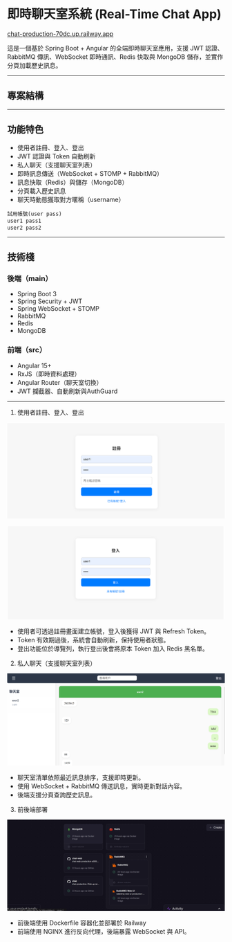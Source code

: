 # 即時聊天室系統 (Real-Time Chat App)

[chat-production-70dc.up.railway.app](https://chat-production-70dc.up.railway.app)

這是一個基於 Spring Boot + Angular 的全端即時聊天室應用，支援 JWT 認證、RabbitMQ 傳訊、WebSocket 即時通訊、Redis 快取與 MongoDB 儲存，並實作分頁加載歷史訊息。

---

## 專案結構
---

## 功能特色

- 使用者註冊、登入、登出
- JWT 認證與 Token 自動刷新
- 私人聊天（支援聊天室列表）
- 即時訊息傳送（WebSocket + STOMP + RabbitMQ）
- 訊息快取（Redis）與儲存（MongoDB）
- 分頁載入歷史訊息
- 聊天時動態獲取對方暱稱（username）

```
試用帳號(user pass)
user1 pass1
user2 pass2
```

---

## 技術棧

### 後端（main）
- Spring Boot 3
- Spring Security + JWT
- Spring WebSocket + STOMP
- RabbitMQ
- Redis
- MongoDB

### 前端（src）
- Angular 15+
- RxJS（即時資料處理）
- Angular Router（聊天室切換）
- JWT 攔截器、自動刷新與AuthGuard

---

1. 使用者註冊、登入、登出

![註冊頁面](images/image-1.png)

![登入頁面](images/image.png)
- 使用者可透過註冊畫面建立帳號，登入後獲得 JWT 與 Refresh Token。
- Token 有效期過後，系統會自動刷新，保持使用者狀態。
- 登出功能位於導覽列，執行登出後會將原本 Token 加入 Redis 黑名單。

2. 私人聊天（支援聊天室列表）

![聊天室頁面](images/image-2.png)
- 聊天室清單依照最近訊息排序，支援即時更新。
- 使用 WebSocket + RabbitMQ 傳送訊息，實時更新對話內容。
- 後端支援分頁查詢歷史訊息。

3. 前後端部署

![部署架構圖](images/image-3.png)
- 前後端使用 Dockerfile 容器化並部署於 Railway
- 前端使用 NGINX 進行反向代理，後端暴露 WebSocket 與 API。